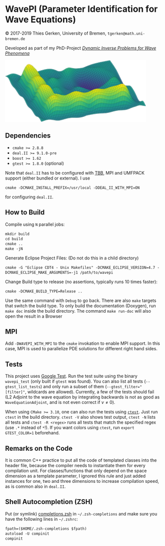 # WavePI (Parameter Identification for Wave Equations)

© 2017-2019 Thies Gerken, University of Bremen, `tgerken@math.uni-bremen.de`

Developed as part of my PhD-Project [_Dynamic Inverse Problems for Wave Phenomena_](https://nbn-resolving.de/urn:nbn:de:gbv:46-00107730-18)

![sample reconstruction](reconstruction.png)

## Dependencies

- `cmake >= 2.8.8`
- `deal.II >= 9.1.0-pre`
- `boost >= 1.62`
- `gtest >= 1.8.0` (optional)

Note that `deal.II` has to be configured with [TBB](https://www.threadingbuildingblocks.org/), MPI and UMFPACK support (either bundled or external). I use

```shell
cmake -DCMAKE_INSTALL_PREFIX=/usr/local -DDEAL_II_WITH_MPI=ON
```

for configuring `deal.II`.

## How to Build

Compile using `N` parallel jobs:

```shell
mkdir build
cd build
cmake ..
make -jN
```

Generate Eclipse Project Files: (Do not do this in a child directory)

```shell
cmake -G "Eclipse CDT4 - Unix Makefiles" -DCMAKE_ECLIPSE_VERSION=4.7 -DCMAKE_ECLIPSE_MAKE_ARGUMENTS=-j1 /path/to/wavepi
```

Change Build type to release (no assertions, typically runs 10 times faster):

```shell
cmake -DCMAKE_BUILD_TYPE=Release ..
```

Use the same command with `Debug` to go back. There are also `make` targets that switch the build type.
To only build the documentation (Doxygen), run `make doc` inside the build directory. The command `make run-doc` will also open the result in a Browser

## MPI

Add `-DWAVEPI_WITH_MPI` to the `cmake` invokation to enable MPI support. In this case, MPI is used to parallelize PDE solutions for different right hand sides.

## Tests

This project uses [Google Test](https://github.com/google/googletest). Run the test suite using the binary `wavepi_test` (only built if `gtest` was found). You can also list all tests (`--gtest_list_tests`) and only run a subset of them (`--gtest_filter="[filter]"`, wildcards are allowed). Currently, a few of the tests should fail (L2 Adjoint to the wave equation by integrating backwards is not as good as `WaveEquationAdjoint`, and is not even correct if $`\nu\neq 0`$).

When using `CMake >= 3.10`, one can also run the tests using [`ctest`](https://cmake.org/cmake/help/latest/manual/ctest.1.html). Just run `ctest` in the build directory. `ctest -V` also shows test output, `ctest -N` lists all tests and `ctest -R <regex>` runs all tests that match the specified regex (use `.*` instead of `*`!). If you want colors using `ctest`, run `export GTEST_COLOR=1` beforehand.

## Remarks on the Code

It is common C++ practice to put all the code of templated classes into the header file, because the compiler needs to instantiate them for every compilation unit. For classes/functions that only depend on the space dimension as a template parameter, I ignored this rule and just added instances for one, two and three dimensions to increase compilation speed, as is common also in `deal.II`.

## Shell Autocompletion (ZSH)

Put (or symlink) [completions.zsh](completions.zsh) in `~/.zsh-completions` and make sure you have the following lines in `~/.zshrc`:

```shell
fpath=($HOME/.zsh-completions $fpath)
autoload -U compinit
compinit
```
